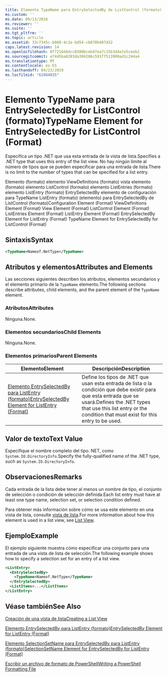 ```yaml
---
title: Elemento TypeName para EntrySelectedBy de ListControl (formato) | Microsoft Docs
ms.custom: ''
ms.date: 09/13/2016
ms.reviewer: ''
ms.suite: ''
ms.tgt_pltfrm: ''
ms.topic: article
ms.assetid: 33c7345c-b808-4c1e-bd54-cb870b407432
caps.latest.revision: 14
ms.openlocfilehash: 0f7216d4dcc0380bceb47ea7c15b3d4a7e5ceeb2
ms.sourcegitcommit: e7445ba8203da304286c591ff513900ad1c244a4
ms.translationtype: MT
ms.contentlocale: es-ES
ms.lasthandoff: 04/23/2019
ms.locfileid: "62084035"
---
```

# <a name="typename-element-for-entryselectedby-for-listcontrol-format"></a><span data-ttu-id="71aa0-102">Elemento TypeName para EntrySelectedBy for ListControl (formato)</span><span class="sxs-lookup"><span data-stu-id="71aa0-102">TypeName Element for EntrySelectedBy for ListControl (Format)</span></span>

<span data-ttu-id="71aa0-103">Especifica un tipo .NET que usa esta entrada de la vista de lista.</span><span class="sxs-lookup"><span data-stu-id="71aa0-103">Specifies a .NET type that uses this entry of the list view.</span></span> <span data-ttu-id="71aa0-104">No hay ningún límite al número de tipos que se pueden especificar para una entrada de lista.</span><span class="sxs-lookup"><span data-stu-id="71aa0-104">There is no limit to the number of types that can be specified for a list entry.</span></span>

<span data-ttu-id="71aa0-105">Elemento (formato) elemento ViewDefinitions (formato) vista elemento (formato) elemento ListControl (formato) elemento ListEntries (formato) elemento ListEntry (formato) EntrySelectedBy elemento de configuración para TypeName ListEntry (formato) (elemento) para EntrySelectedBy de ListControl (formato)</span><span class="sxs-lookup"><span data-stu-id="71aa0-105">Configuration Element (Format) ViewDefinitions Element (Format) View Element (Format) ListControl Element (Format) ListEntries Element (Format) ListEntry Element (Format) EntrySelectedBy Element for ListEntry (Format) TypeName Element for EntrySelectedBy for ListControl (Format)</span></span>

## <a name="syntax"></a><span data-ttu-id="71aa0-106">Sintaxis</span><span class="sxs-lookup"><span data-stu-id="71aa0-106">Syntax</span></span>

```xml
<TypeName>Nameof.NetType</TypeName>
```

## <a name="attributes-and-elements"></a><span data-ttu-id="71aa0-107">Atributos y elementos</span><span class="sxs-lookup"><span data-stu-id="71aa0-107">Attributes and Elements</span></span>

<span data-ttu-id="71aa0-108">Las secciones siguientes describen los atributos, elementos secundarios y el elemento primario de la `TypeName` elemento.</span><span class="sxs-lookup"><span data-stu-id="71aa0-108">The following sections describe attributes, child elements, and the parent element of the `TypeName` element.</span></span>

### <a name="attributes"></a><span data-ttu-id="71aa0-109">Atributos</span><span class="sxs-lookup"><span data-stu-id="71aa0-109">Attributes</span></span>

<span data-ttu-id="71aa0-110">Ninguna.</span><span class="sxs-lookup"><span data-stu-id="71aa0-110">None.</span></span>

### <a name="child-elements"></a><span data-ttu-id="71aa0-111">Elementos secundarios</span><span class="sxs-lookup"><span data-stu-id="71aa0-111">Child Elements</span></span>

<span data-ttu-id="71aa0-112">Ninguna.</span><span class="sxs-lookup"><span data-stu-id="71aa0-112">None.</span></span>

### <a name="parent-elements"></a><span data-ttu-id="71aa0-113">Elementos primarios</span><span class="sxs-lookup"><span data-stu-id="71aa0-113">Parent Elements</span></span>

|<span data-ttu-id="71aa0-114">Elemento</span><span class="sxs-lookup"><span data-stu-id="71aa0-114">Element</span></span>|<span data-ttu-id="71aa0-115">Descripción</span><span class="sxs-lookup"><span data-stu-id="71aa0-115">Description</span></span>|
|-------------|-----------------|
|[<span data-ttu-id="71aa0-116">Elemento EntrySelectedBy para ListEntry (formato)</span><span class="sxs-lookup"><span data-stu-id="71aa0-116">EntrySelectedBy Element for ListEntry (Format)</span></span>](./entryselectedby-element-for-listentry-for-listcontrol-format.md)|<span data-ttu-id="71aa0-117">Define los tipos de .NET que usan esta entrada de lista o la condición que debe existir para que esta entrada que se usará.</span><span class="sxs-lookup"><span data-stu-id="71aa0-117">Defines the .NET types that use this list entry or the condition that must exist for this entry to be used.</span></span>|

## <a name="text-value"></a><span data-ttu-id="71aa0-118">Valor de texto</span><span class="sxs-lookup"><span data-stu-id="71aa0-118">Text Value</span></span>

<span data-ttu-id="71aa0-119">Especifique el nombre completo del tipo. NET, como `System.IO.DirectoryInfo`.</span><span class="sxs-lookup"><span data-stu-id="71aa0-119">Specify the fully-qualified name of the .NET type, such as `System.IO.DirectoryInfo`.</span></span>

## <a name="remarks"></a><span data-ttu-id="71aa0-120">Observaciones</span><span class="sxs-lookup"><span data-stu-id="71aa0-120">Remarks</span></span>

<span data-ttu-id="71aa0-121">Cada entrada de la lista debe tener al menos un nombre de tipo, el conjunto de selección o condición de selección definida.</span><span class="sxs-lookup"><span data-stu-id="71aa0-121">Each list entry must have at least one type name, selection set, or selection condition defined.</span></span>

<span data-ttu-id="71aa0-122">Para obtener más información sobre cómo se usa este elemento en una vista de lista, consulte [vista de lista](./creating-a-list-view.md).</span><span class="sxs-lookup"><span data-stu-id="71aa0-122">For more information about how this element is used in a list view, see [List View](./creating-a-list-view.md).</span></span>

## <a name="example"></a><span data-ttu-id="71aa0-123">Ejemplo</span><span class="sxs-lookup"><span data-stu-id="71aa0-123">Example</span></span>

<span data-ttu-id="71aa0-124">El ejemplo siguiente muestra cómo especificar una conjunto para una entrada de una vista de lista de selección.</span><span class="sxs-lookup"><span data-stu-id="71aa0-124">The following example shows how to specify a selection set for an entry of a list view.</span></span>

```xml
<ListEntry>
  <EntrySelectedBy>
    <TypeName>Nameof.NetType</TypeName>
  </EntrySelectedBy>
  <ListItems>...</ListItems>
</ListEntry>
```

## <a name="see-also"></a><span data-ttu-id="71aa0-125">Véase también</span><span class="sxs-lookup"><span data-stu-id="71aa0-125">See Also</span></span>

[<span data-ttu-id="71aa0-126">Creación de una vista de lista</span><span class="sxs-lookup"><span data-stu-id="71aa0-126">Creating a List View</span></span>](./creating-a-list-view.md)

[<span data-ttu-id="71aa0-127">Elemento EntrySelectedBy para ListEntry (formato)</span><span class="sxs-lookup"><span data-stu-id="71aa0-127">EntrySelectedBy Element for ListEntry (Format)</span></span>](./entryselectedby-element-for-listentry-for-listcontrol-format.md)

[<span data-ttu-id="71aa0-128">Elemento SelectionSetName para EntrySelectedBy para ListEntry (formato)</span><span class="sxs-lookup"><span data-stu-id="71aa0-128">SelectionSetName Element for EntrySelectedBy for ListEntry (Format)</span></span>](./selectionsetname-element-for-entryselectedby-for-listcontrol-format.md)

[<span data-ttu-id="71aa0-129">Escribir un archivo de formato de PowerShell</span><span class="sxs-lookup"><span data-stu-id="71aa0-129">Writing a PowerShell Formatting File</span></span>](./writing-a-powershell-formatting-file.md)
